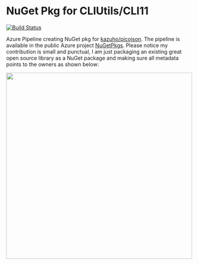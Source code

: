 # NuGet Pkg for CLIUtils/CLI11
[![Build Status](https://dev.azure.com/diogostrubelima/NuGetPkgs/_apis/build/status/diogo-strube.build-nuget-picojson?repoName=diogo-strube%2Fbuild-nuget-picojson&branchName=refs%2Fpull%2F1%2Fmerge)](https://dev.azure.com/diogostrubelima/NuGetPkgs/_build/latest?definitionId=2&repoName=diogo-strube%2Fbuild-nuget-picojson&branchName=refs%2Fpull%2F1%2Fmerge)

Azure Pipeline creating NuGet pkg for [kazuho/picojson](https://github.com/kazuho/picojson).
The pipeline is available in the public Azure project [NuGetPkgs](https://dev.azure.com/diogostrubelima/NuGetPkgs).
Please notice my contribution is small and punctual, I am just packaging an existing great open source library as a NuGet package and making sure all metadata points to the owners as shown below:

<img src="https://user-images.githubusercontent.com/19294348/190943938-ecab872a-e378-4130-a857-ba1e3c5209ab.png" width="500">

